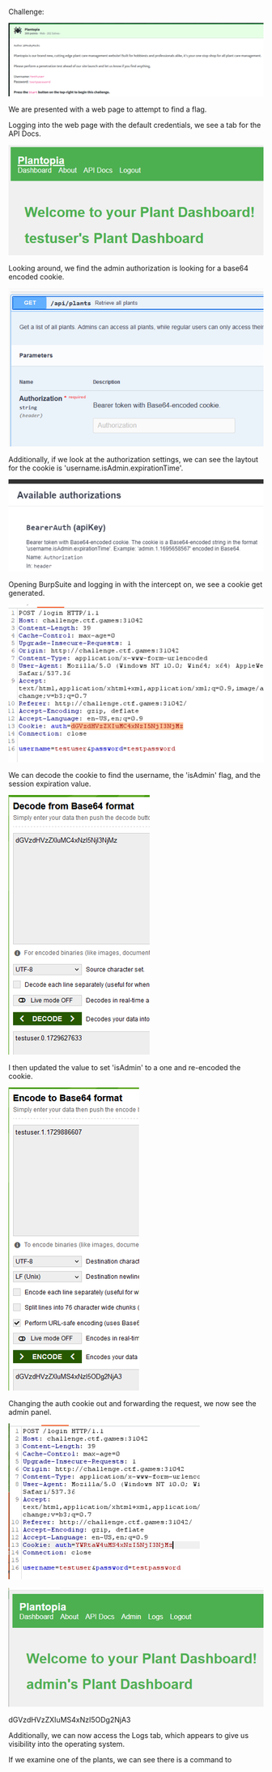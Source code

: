 Challenge:

![Challenge](images/1.challenge.PNG)

We are presented with a web page to attempt to find a flag.

Logging into the web page with the default credentials, we see a tab for the API Docs.

![Login](images/2.login.PNG)

Looking around, we find the admin authorization is looking for a base64 encoded cookie.

![API documentation - base64 cookie](images/3.api.base64cookie.PNG)

Additionally, if we look at the authorization settings, we can see the laytout for the cookie is 'username.isAdmin.expirationTime'.

![API Cookie Structure](images/3a.cookiestructure.PNG)

Opening BurpSuite and logging in with the intercept on, we see a cookie get generated.

![BurpSuite Login](images/4.loginBurp.PNG)

We can decode the cookie to find the username, the 'isAdmin' flag, and the session expiration value.

![Decoded session cookie](images/5.base64decode.PNG)

I then updated the value to set 'isAdmin' to a one and re-encoded the cookie.

![Re-encoded session cookie](images/6.base64encode.PNG)

Changing the auth cookie out and forwarding the request, we now see the admin panel.

![Re-encoded session cookie](images/7.substitutecookie.PNG)

![Admin Dashboard](images/8.adminlogin.PNG)

dGVzdHVzZXIuMS4xNzI5ODg2NjA3

Additionally, we can now access the Logs tab, which appears to give us visibility into the operating system.

If we examine one of the plants, we can see there is a command to 



